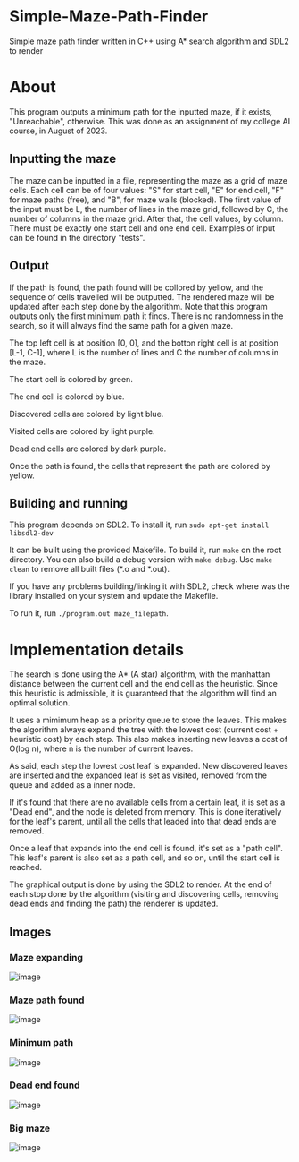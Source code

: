 # Simple-Maze-Path-Finder
Simple maze path finder written in C++ using A* search algorithm and SDL2 to render

# About
This program outputs a minimum path for the inputted maze, if it exists, "Unreachable", otherwise. This was done as an assignment of my college AI course, in August of 2023.

## Inputting the maze
The maze can be inputted in a file, representing the maze as a grid of maze cells.
Each cell can be of four values: "S" for start cell, "E" for end cell, "F" for maze paths (free), and "B", for maze walls (blocked).
The first value of the input must be L, the number of lines in the maze grid, followed by C, the number of columns in the maze grid.
After that, the cell values, by column. There must be exactly one start cell and one end cell. Examples of input can be found in the directory "tests".

## Output
If the path is found, the path found will be collored by yellow, and the sequence of cells travelled will be outputted. The rendered maze will be updated after each step done by the algorithm. Note that this program outputs only the first minimum path it finds.
There is no randomness in the search, so it will always find the same path for a given maze.

The top left cell is at position [0, 0], and the botton right cell is at position [L-1, C-1], where L is the number of lines and C the number of columns in the maze.

The start cell is colored by green.

The end cell is colored by blue.

Discovered cells are colored by light blue.

Visited cells are colored by light purple.

Dead end cells are colored by dark purple.

Once the path is found, the cells that represent the path are colored by yellow.

## Building and running
This program depends on SDL2. To install it, run
`sudo apt-get install libsdl2-dev`

It can be built using the provided Makefile. To build it, run `make` on the root directory. You can also build a debug version with `make debug`.
Use `make clean` to remove all built files (*.o and *.out).

If you have any problems building/linking it with SDL2, check where was the library installed on your system and update the Makefile.

To run it, run `./program.out maze_filepath`.

# Implementation details
The search is done using the A* (A star) algorithm, with the manhattan distance between the current cell and the end cell as the heuristic.
Since this heuristic is admissible, it is guaranteed that the algorithm will find an optimal solution.

It uses a mimimum heap as a priority queue to store the leaves. This makes the algorithm always expand the tree with the lowest cost (current cost + heuristic cost) by each step.
This also makes inserting new leaves a cost of O(log n), where n is the number of current leaves.

As said, each step the lowest cost leaf is expanded. New discovered leaves are inserted and the expanded leaf is set as visited, removed from the queue and added as a inner node.

If it's found that there are no available cells from a certain leaf, it is set as a "Dead end", and the node is deleted from memory. This is done iteratively for the leaf's parent,
until all the cells that leaded into that dead ends are removed.

Once a leaf that expands into the end cell is found, it's set as a "path cell". This leaf's parent is also set as a path cell, and so on, until the start cell is reached.

The graphical output is done by using the SDL2 to render. At the end of each stop done by the algorithm (visiting and discovering cells, removing dead ends and finding the path) the renderer is updated.

## Images
### Maze expanding
![image](https://github.com/caiovpsilveira/Simple-Maze-Path-Finder/assets/86082269/90ddf8f3-43fb-4885-ad14-04113789e69c)
### Maze path found
![image](https://github.com/caiovpsilveira/Simple-Maze-Path-Finder/assets/86082269/714dc744-c41f-48b3-8923-fa02294ef405)
### Minimum path
![image](https://github.com/caiovpsilveira/Simple-Maze-Path-Finder/assets/86082269/4535ad95-20dc-4591-9bc3-991005652c98)
### Dead end found
![image](https://github.com/caiovpsilveira/Simple-Maze-Path-Finder/assets/86082269/7979a2ac-0c0c-4813-b87c-4346cf377ff4)
### Big maze
![image](https://github.com/caiovpsilveira/Simple-Maze-Path-Finder/assets/86082269/b64ae94e-654e-4570-a5a5-a1f4b92f37cc)



